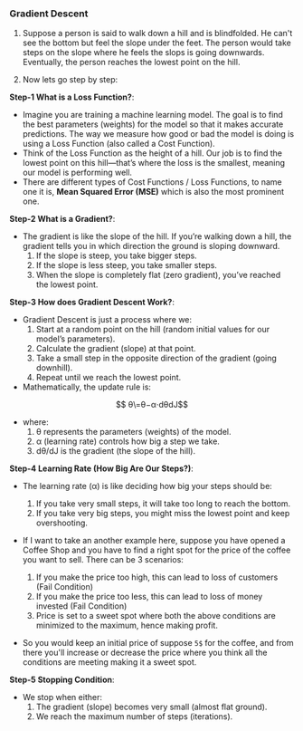 ### Gradient Descent

1. Suppose a person is said to walk down a hill and is blindfolded. He can't see the bottom but feel the slope under the feet. The person would take steps on the slope where he feels the slops is going downwards. Eventually, the person reaches the lowest point on the hill.

2. Now lets go step by step:

**Step-1 What is a Loss Function?**:

- Imagine you are training a machine learning model. The goal is to find the best parameters (weights) for the model so that it makes accurate predictions. The way we measure how good or bad the model is doing is using a Loss Function (also called a Cost Function).
- Think of the Loss Function as the height of a hill. Our job is to find the lowest point on this hill—that’s where the loss is the smallest, meaning our model is performing well.
- There are different types of Cost Functions / Loss Functions, to name one it is, **Mean Squared Error (MSE)** which is also the most prominent one.

**Step-2 What is a Gradient?**:

- The gradient is like the slope of the hill. If you’re walking down a hill, the gradient tells you in which direction the ground is sloping downward.
  1. If the slope is steep, you take bigger steps.
  2. If the slope is less steep, you take smaller steps.
  3. When the slope is completely flat (zero gradient), you’ve reached the lowest point.

**Step-3 How does Gradient Descent Work?**:

- Gradient Descent is just a process where we:
  1. Start at a random point on the hill (random initial values for our model’s parameters).
  2. Calculate the gradient (slope) at that point.
  3. Take a small step in the opposite direction of the gradient (going downhill).
  4. Repeat until we reach the lowest point.
- Mathematically, the update rule is:

```math
    θ\=θ−α⋅dθdJ
```

- where:
  1. θ represents the parameters (weights) of the model.
  2. α (learning rate) controls how big a step we take.
  3. dθ/dJ is the gradient (the slope of the hill).

**Step-4 Learning Rate (How Big Are Our Steps?)**:

- The learning rate (α) is like deciding how big your steps should be:

  1. If you take very small steps, it will take too long to reach the bottom.
  2. If you take very big steps, you might miss the lowest point and keep overshooting.

- If I want to take an another example here, suppose you have opened a Coffee Shop and you have to find a right spot for the price of the coffee you want to sell. There can be 3 scenarios:

  1. If you make the price too high, this can lead to loss of customers (Fail Condition)
  2. If you make the price too less, this can lead to loss of money invested (Fail Condition)
  3. Price is set to a sweet spot where both the above conditions are minimized to the maximum, hence making profit.

- So you would keep an initial price of suppose `5$` for the coffee, and from there you'll increase or decrease the price where you think all the conditions are meeting making it a sweet spot.

**Step-5 Stopping Condition**:

- We stop when either:
  1. The gradient (slope) becomes very small (almost flat ground).
  2. We reach the maximum number of steps (iterations).
